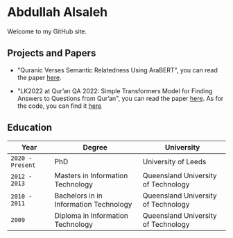# Abdullah Alsaleh


Welcome to my GitHub site.


## Projects and Papers

- "Quranic Verses Semantic Relatedness Using AraBERT", you can read the paper [here](https://eprints.whiterose.ac.uk/172516/).

- "LK2022 at Qur’an QA 2022: Simple Transformers Model for Finding Answers to Questions from Qur’an", you can read the paper [here](https://aclanthology.org/2022.osact-1.14/). As for the code, you can find it [here](https://github.com/AlsalehAbdullah/Quran_QA)



## Education

| Year              | Degree                                    | University                            |
| ----------------- | ----------------------------------------- | ------------------------------------- |
| `2020 - Present`  | PhD                                       | University of Leeds                   |
| `2012 - 2013`     | Masters in Information Technology         | Queensland University of Technology   |
| `2010 - 2011`     | Bachelors in in Information Technology    | Queensland University of Technology   |
| `2009`            | Diploma in Information Technology         | Queensland University of Technology   |
